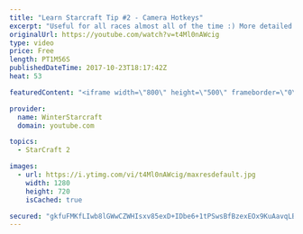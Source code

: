 ```yaml
---
title: "Learn Starcraft Tip #2 - Camera Hotkeys"
excerpt: "Useful for all races almost all of the time :) More detailed guides/tutorials under the learn to play starcraft playlist."
originalUrl: https://youtube.com/watch?v=t4Ml0nAWcig
type: video
price: Free
length: PT1M56S
publishedDateTime: 2017-10-23T18:17:42Z
heat: 53

featuredContent: "<iframe width=\"800\" height=\"500\" frameborder=\"0\" src=\"https://www.youtube.com/embed/t4Ml0nAWcig\" allow=\"accelerometer; autoplay; encrypted-media; gyroscope; picture-in-picture\" allowfullscreen></iframe>"

provider:
  name: WinterStarcraft
  domain: youtube.com

topics:
  - StarCraft 2

images:
  - url: https://i.ytimg.com/vi/t4Ml0nAWcig/maxresdefault.jpg
    width: 1280
    height: 720
    isCached: true

secured: "gkfuFMKfLIwb8lGWwCZWHIsxv85exD+IDbe6+1tPSwsBfBzexEOx9KuAavqLBzY0bEMjdH13KSalc3qPX1O492VIWgQvM8hbKpxQnHGc/bdHh3yasQoXHvjfkhC5MV8qBtIp10JESsoGX02oH8NTCuaaASzvqX6ZEI5WnhRFrtj6g0dd3xpwhPqHJG8PLbN/YynbKiZUneTDwvQCUPYq6jNqoY62vYWtXjezHOf3T65noSHmk/dfSueHuZG4B1HtdGE6R0yomJLxxA4bld5AzJbEirfuai5tPcrl4a/iTAcETV2N3bgrvs2/yJ+Yb+ya5B0F8kDnCWbuECz/FhtX5apXm/ynYPZlv30IuHkCPpyJc9CkvIfIPwCbyrQkRcO3c1pOfWXIKYCzD/cYF+VCMIjgZoajRzoqxECPaMlv3FQ=;+Y0RZWqrEHiAiCCj6MqH6g=="
---
```


